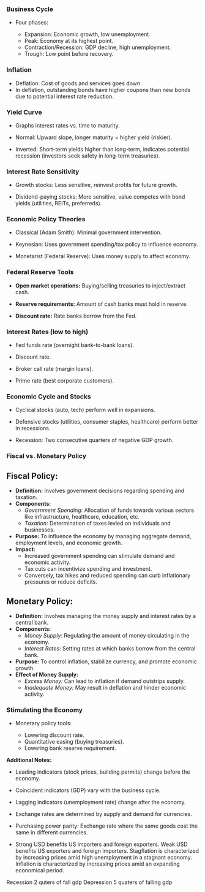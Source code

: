 

### **Business Cycle**

- Four phases:

  - Expansion: Economic growth, low unemployment.
  - Peak: Economy at its highest point.
  - Contraction/Recession: GDP decline, high unemployment.
  - Trough: Low point before recovery.

### **Inflation**

- Deflation: Cost of goods and services goes down.
- In deflation, outstanding bonds have higher coupons than new bonds due to potential interest rate reduction.

### **Yield Curve**

- Graphs interest rates vs. time to maturity.

- Normal: Upward slope, longer maturity = higher yield (riskier).

- Inverted: Short-term yields higher than long-term, indicates potential recession (investors seek safety in long-term treasuries).

### **Interest Rate Sensitivity**

- Growth stocks: Less sensitive, reinvest profits for future growth.

- Dividend-paying stocks: More sensitive, value competes with bond yields (utilities, REITs, preferreds).

### **Economic Policy Theories**

- Classical (Adam Smith): Minimal government intervention.

- Keynesian: Uses government spending/tax policy to influence economy.

- Monetarist (Federal Reserve): Uses money supply to affect economy.

### **Federal Reserve Tools**

- **Open market operations:** Buying/selling treasuries to inject/extract cash.

- **Reserve requirements:** Amount of cash banks must hold in reserve.

- **Discount rate:** Rate banks borrow from the Fed.

### **Interest Rates (low to high)**

- Fed funds rate (overnight bank-to-bank loans).

- Discount rate.

- Broker call rate (margin loans).

- Prime rate (best corporate customers).

### **Economic Cycle and Stocks**

- Cyclical stocks (auto, tech) perform well in expansions.

- Defensive stocks (utilities, consumer staples, healthcare) perform better in recessions.

- Recession: Two consecutive quarters of negative GDP growth.

### **Fiscal vs. Monetary Policy**
## Fiscal Policy:
- **Definition:** Involves government decisions regarding spending and taxation.
- **Components:** 
  - *Government Spending:* Allocation of funds towards various sectors like infrastructure, healthcare, education, etc.
  - *Taxation:* Determination of taxes levied on individuals and businesses.
- **Purpose:** To influence the economy by managing aggregate demand, employment levels, and economic growth.
- **Impact:** 
  - Increased government spending can stimulate demand and economic activity.
  - Tax cuts can incentivize spending and investment.
  - Conversely, tax hikes and reduced spending can curb inflationary pressures or reduce deficits.

## Monetary Policy:

- **Definition:** Involves managing the money supply and interest rates by a central bank.
- **Components:** 
  - *Money Supply:* Regulating the amount of money circulating in the economy.
  - *Interest Rates:* Setting rates at which banks borrow from the central bank.
- **Purpose:** To control inflation, stabilize currency, and promote economic growth.
- **Effect of Money Supply:**
  - *Excess Money:* Can lead to inflation if demand outstrips supply.
  - *Inadequate Money:* May result in deflation and hinder economic activity.


### **Stimulating the Economy**

- Monetary policy tools:

  - Lowering discount rate.
  - Quantitative easing (buying treasuries).
  - Lowering bank reserve requirement.

**Additional Notes:**

- Leading indicators (stock prices, building permits) change before the economy.

- Coincident indicators (GDP) vary with the business cycle.

- Lagging indicators (unemployment rate) change after the economy.

- Exchange rates are determined by supply and demand for currencies.

- Purchasing power parity: Exchange rate where the same goods cost the same in different currencies.

- Strong USD benefits US importers and foreign exporters. Weak USD benefits US exporters and foreign importers.
Stagflation is characterized by increasing
prices amid high unemployment in a
stagnant economy. Inflation is
characterized by increasing prices amid
an expanding economical period.

Recession 2 quters of fall gdp 
Depression 5 quaters of falling gdp